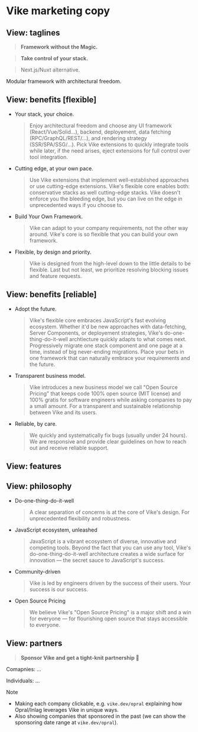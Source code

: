# Vike marketing copy


## View: taglines

> **Framework without the Magic.**

> **Take control of your stack.**

> Next.js/Nuxt alternative.

Modular framework with architectural freedom.


## View: benefits [flexible]

- Your stack, your choice.
  > Enjoy architectural freedom and choose any UI framework (React/Vue/Solid...), backend, deployement, data fetching (RPC/GraphQL/REST/...), and rendering strategy (SSR/SPA/SSG/...).
  > Pick Vike extensions to quickly integrate tools while later, if the need arises, eject extensions for full control over tool integration.

- Cutting edge, at your own pace.
  > Use Vike extensions that implement well-established approaches or use cutting-edge extensions. Vike's flexible core enables both: conservative stacks as well cutting-edge stacks.
  > Vike doesn't enforce you the bleeding edge, but you can live on the edge in unprecedented ways if you choose to.

- Build Your Own Framework.
  > Vike can adapt to your company requirements, not the other way around.
  > Vike's core is so flexible that you can build your own framework.

- Flexible, by design and priority.
  > Vike is designed from the high-level down to the little details to be flexible.
  > Last but not least, we prioritize resolving blocking issues and feature requests.


## View: benefits [reliable]

- Adopt the future.
  > Vike's flexible core embraces JavaScript's fast evolving ecosystem. Whether it'd be new approaches with data-fetching, Server Components, or deployement strategies, Vike's do-one-thing-do-it-well archtiecture quickly adapts to what comes next.
  > Progressively migrate one stack component and one page at a time, instead of big never-ending migrations.
  > Place your bets in one framework that can naturally embrace your requirements and the future.

- Transparent business model.
  > Vike introduces a new business model we call "Open Source Pricing" that keeps code 100% open source (MIT license) and 100% gratis for software engineers while asking companies to pay a small amount. For a transparent and sustainable relationship between Vike and its users.

- Reliable, by care.
  > We quickly and systematically fix bugs (usually under 24 hours).
  > We are responsive and provide clear guidelines on how to reach out and receive reliable support.


## View: features


## View: philosophy

- Do-one-thing-do-it-well
  > A clear separation of concerns is at the core of Vike's design. For unprecedented flexibility and robustness.

- JavaScript ecosystem, unleashed
  > JavaScript is a vibrant ecosystem of diverse, innovative and competing tools. Beyond the fact that you can use any tool, Vike's do-one-thing-do-it-well architecture creates a wide surface for innovation — the secret sauce to JavaScript's success.

- Community-driven
  > Vike is led by engineers driven by the success of their users. Your success is our success.

- Open Source Pricing
  > We believe Vike's "Open Source Pricing" is a major shift and a win for everyone &mdash; for flourishing open source that stays accessible to everyone.


## View: partners

> **Sponsor Vike and get a tight-knit partnership 🤝**

Comapnies: ...

Individuals: ...

> [!NOTE]
> - Making each company clickable, e.g. `vike.dev/opral` explaining how Opral/Inlag leverages Vike in unique ways.
> - Also showing companies that sponsored in the past (we can show the sponsoring date range at `vike.dev/opral`).

